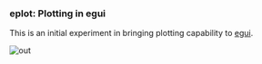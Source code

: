 ### eplot: Plotting in egui

This is an initial experiment in bringing plotting capability to [egui](https://github.com/emilk/egui).

![out](https://user-images.githubusercontent.com/1352472/106963653-32ef2280-6741-11eb-9367-8a8ed1afe060.gif)
